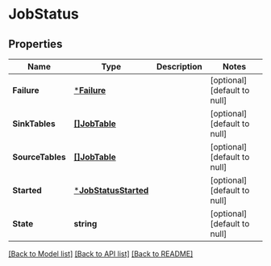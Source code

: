 # JobStatus

## Properties
Name | Type | Description | Notes
------------ | ------------- | ------------- | -------------
**Failure** | [***Failure**](Failure.md) |  | [optional] [default to null]
**SinkTables** | [**[]JobTable**](JobTable.md) |  | [optional] [default to null]
**SourceTables** | [**[]JobTable**](JobTable.md) |  | [optional] [default to null]
**Started** | [***JobStatusStarted**](JobStatusStarted.md) |  | [optional] [default to null]
**State** | **string** |  | [optional] [default to null]

[[Back to Model list]](../README.md#documentation-for-models) [[Back to API list]](../README.md#documentation-for-api-endpoints) [[Back to README]](../README.md)


